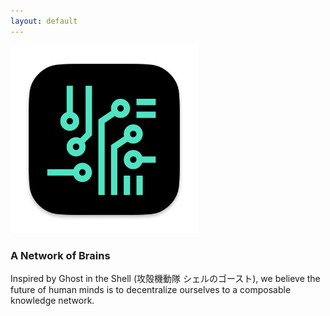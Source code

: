 ```yaml
---
layout: default
---
```


<img src="images/tars-b.png" alt="sample image" width="300" height="300">

### A Network of Brains

Inspired by Ghost in the Shell (攻殻機動隊 シェルのゴースト), we believe the future of human minds is to decentralize ourselves to a composable knowledge network.









